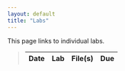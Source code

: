 ```yaml
---
layout: default
title: "Labs"
---
```


This page links to individual labs.

>  Date   | Lab | File(s) | Due |
> ------- | --- | ------- | ----|
